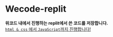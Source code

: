 # Wecode-replit

**위코드 내에서 진행하는 replit에서 쓴 코드를 저장합니다.**
<br>
<u>`html & css` 에서 `JavaScript`까지 진행합니다!</u>
